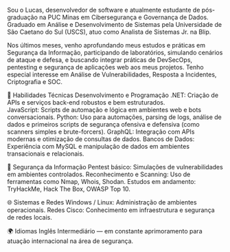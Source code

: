 Sou o Lucas, desenvolvedor de software e atualmente estudante de pós-graduação na PUC Minas em Cibersegurança e Governança de Dados. Graduado em Análise e Desenvolvimento de Sistemas pela Universidade de São Caetano do Sul (USCS), atuo como Analista de Sistemas Jr. na Blip.

Nos últimos meses, venho aprofundando meus estudos e práticas em Segurança da Informação, participando de laboratórios, simulando cenários de ataque e defesa, e buscando integrar práticas de DevSecOps, pentesting e segurança de aplicações web aos meus projetos.
Tenho especial interesse em Análise de Vulnerabilidades, Resposta a Incidentes, Criptografia e SOC.

🧰 Habilidades Técnicas
Desenvolvimento e Programação
.NET: Criação de APIs e serviços back-end robustos e bem estruturados.\
JavaScript​: Scripts de automação e lógica em ambientes web e bots conversacionais.
Python: Uso para automações, parsing de logs, análise de dados e primeiros scripts de segurança ofensiva e defensiva (como scanners simples e brute-forcers).
GraphQL: Integração com APIs modernas e otimização de consultas de dados.
Bancos de Dados: Experiência com MySQL e manipulação de dados em ambientes transacionais e relacionais.

🔐 Segurança da Informação
Pentest básico: Simulações de vulnerabilidades em ambientes controlados.
Reconhecimento e Scanning: Uso de ferramentas como Nmap, Whois, Shodan.
Estudos em andamento: TryHackMe, Hack The Box, OWASP Top 10.

🌐 Sistemas e Redes
Windows / Linux: Administração de ambientes operacionais.
Redes Cisco: Conhecimento em infraestrutura e segurança de redes locais.

🌍 Idiomas
Inglês Intermediário — em constante aprimoramento para atuação internacional na área de segurança.
